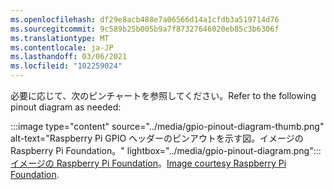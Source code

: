 ```yaml
---
ms.openlocfilehash: df29e8acb488e7a06566d14a1cfdb3a519714d76
ms.sourcegitcommit: 9c589b25b005b9a7f87327646020eb85c3b6306f
ms.translationtype: MT
ms.contentlocale: ja-JP
ms.lasthandoff: 03/06/2021
ms.locfileid: "102259024"
---
```

<!--markdownlint-disable DOCSMD011 -->
<span data-ttu-id="9ff79-101">必要に応じて、次のピンチャートを参照してください。</span><span class="sxs-lookup"><span data-stu-id="9ff79-101">Refer to the following pinout diagram as needed:</span></span>

:::image type="content" source="../media/gpio-pinout-diagram-thumb.png" alt-text="Raspberry Pi GPIO ヘッダーのピンアウトを示す図。イメージの Raspberry Pi Foundation。" lightbox="../media/gpio-pinout-diagram.png":::<br /><span data-ttu-id="9ff79-103">[イメージの Raspberry Pi Foundation](https://www.raspberrypi.org/documentation/usage/gpio/)。</span><span class="sxs-lookup"><span data-stu-id="9ff79-103">[Image courtesy Raspberry Pi Foundation](https://www.raspberrypi.org/documentation/usage/gpio/).</span></span>
